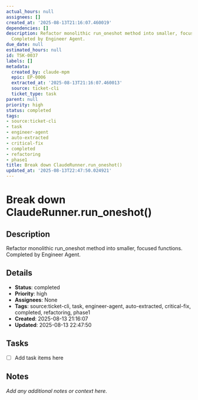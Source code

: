 ```yaml
---
actual_hours: null
assignees: []
created_at: '2025-08-13T21:16:07.460019'
dependencies: []
description: Refactor monolithic run_oneshot method into smaller, focused functions.
  Completed by Engineer Agent.
due_date: null
estimated_hours: null
id: TSK-0037
labels: []
metadata:
  created_by: claude-mpm
  epic: EP-0006
  extracted_at: '2025-08-13T21:16:07.460013'
  source: ticket-cli
  ticket_type: task
parent: null
priority: high
status: completed
tags:
- source:ticket-cli
- task
- engineer-agent
- auto-extracted
- critical-fix
- completed
- refactoring
- phase1
title: Break down ClaudeRunner.run_oneshot()
updated_at: '2025-08-13T22:47:50.024921'
---
```


# Break down ClaudeRunner.run_oneshot()

## Description
Refactor monolithic run_oneshot method into smaller, focused functions. Completed by Engineer Agent.

## Details
- **Status**: completed
- **Priority**: high
- **Assignees**: None
- **Tags**: source:ticket-cli, task, engineer-agent, auto-extracted, critical-fix, completed, refactoring, phase1
- **Created**: 2025-08-13 21:16:07
- **Updated**: 2025-08-13 22:47:50

## Tasks
- [ ] Add task items here

## Notes
_Add any additional notes or context here._
